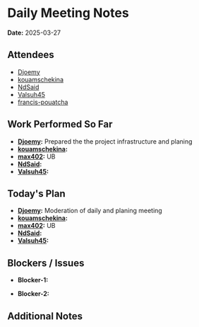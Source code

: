 # 
# # 
# Daily Meeting Notes

**Date:** 2025-03-27

## Attendees
- [Djoemy](https://github.com/Djoemy)
- [kouamschekina](https://github.com/kouamschekina)
- [NdSaid](https://github.com/NdSaid)
- [Valsuh45](https://github.com/Valsuh45)
- [francis-pouatcha](https://github.com/francis-pouatcha)

## Work Performed So Far
- **[Djoemy](https://github.com/Djoemy):**   Prepared the the project infrastructure and planing
- **[kouamschekina](https://github.com/kouamschekina):** 
- **[max402](https://github.com/max402):** UB
- **[NdSaid](https://github.com/NdSaid):** 
- **[Valsuh45](https://github.com/Valsuh45):** 

## Today's Plan
- **[Djoemy](https://github.com/Djoemy):** Moderation of daily and planing meeting
- **[kouamschekina](https://github.com/kouamschekina):** 
- **[max402](https://github.com/max402):** UB
- **[NdSaid](https://github.com/NdSaid):** 
- **[Valsuh45](https://github.com/Valsuh45):** 

## Blockers / Issues
- **Blocker-1:** 

- **Blocker-2:** 

## Additional Notes
